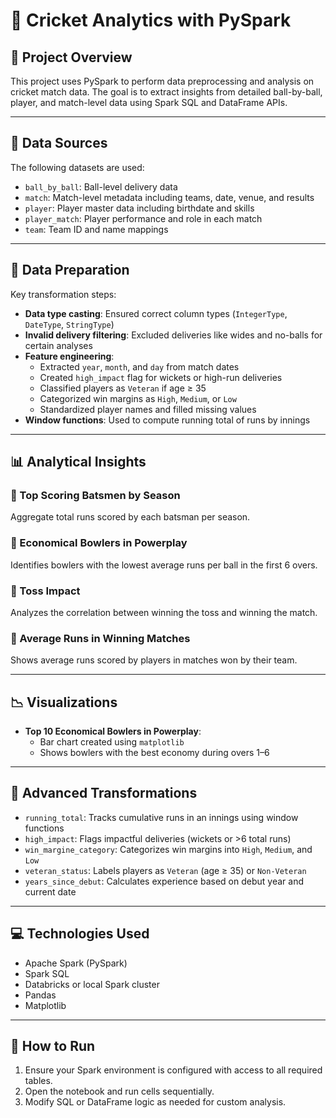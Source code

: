 # 🏏 Cricket Analytics with PySpark

## 📌 Project Overview
This project uses PySpark to perform data preprocessing and analysis on cricket match data. The goal is to extract insights from detailed ball-by-ball, player, and match-level data using Spark SQL and DataFrame APIs.

---

## 📂 Data Sources
The following datasets are used:

- `ball_by_ball`: Ball-level delivery data
- `match`: Match-level metadata including teams, date, venue, and results
- `player`: Player master data including birthdate and skills
- `player_match`: Player performance and role in each match
- `team`: Team ID and name mappings

---

## 🧹 Data Preparation

Key transformation steps:

- **Data type casting**: Ensured correct column types (`IntegerType`, `DateType`, `StringType`)
- **Invalid delivery filtering**: Excluded deliveries like wides and no-balls for certain analyses
- **Feature engineering**:
  - Extracted `year`, `month`, and `day` from match dates
  - Created `high_impact` flag for wickets or high-run deliveries
  - Classified players as `Veteran` if age ≥ 35
  - Categorized win margins as `High`, `Medium`, or `Low`
  - Standardized player names and filled missing values
- **Window functions**: Used to compute running total of runs by innings

---

## 📊 Analytical Insights

### 🏅 Top Scoring Batsmen by Season
Aggregate total runs scored by each batsman per season.

### 🎯 Economical Bowlers in Powerplay
Identifies bowlers with the lowest average runs per ball in the first 6 overs.

### 🎲 Toss Impact
Analyzes the correlation between winning the toss and winning the match.

### 🧮 Average Runs in Winning Matches
Shows average runs scored by players in matches won by their team.

---

## 📉 Visualizations

- **Top 10 Economical Bowlers in Powerplay**:
  - Bar chart created using `matplotlib`
  - Shows bowlers with the best economy during overs 1–6

---

## 🧠 Advanced Transformations

- `running_total`: Tracks cumulative runs in an innings using window functions
- `high_impact`: Flags impactful deliveries (wickets or >6 total runs)
- `win_margine_category`: Categorizes win margins into `High`, `Medium`, and `Low`
- `veteran_status`: Labels players as `Veteran` (age ≥ 35) or `Non-Veteran`
- `years_since_debut`: Calculates experience based on debut year and current date

---

## 💻 Technologies Used

- Apache Spark (PySpark)
- Spark SQL
- Databricks or local Spark cluster
- Pandas
- Matplotlib

---

## 🚀 How to Run

1. Ensure your Spark environment is configured with access to all required tables.
2. Open the notebook and run cells sequentially.
3. Modify SQL or DataFrame logic as needed for custom analysis.




